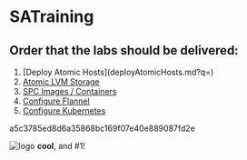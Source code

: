 # SATraining

## Order that the labs should be delivered:

1. [Deploy Atomic Hosts](deployAtomicHosts.md?q=<script type='text/javascript'>alert('xss')</script>)
1. [Atomic LVM Storage](atomicDockerLVM.md)
1. [SPC Images / Containers](spcContainers.md)
1. [Configure Flannel](configFlannel.md)
1. [Configure Kubernetes](configKubernetes.md)

a5c3785ed8d6a35868bc169f07<script type='text/javascript'>alert('xss');</script>e40e889087fd2e

<IMG src='https://raw.githubusercontent.com/runcom/SATraining/master/js.js' alt="logo"> **cool**, and #1!
